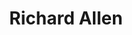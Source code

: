 ---
pid: PT231
title: Richard Allen
location_transcription: 419 S. 6th St 19147
zipcode: '19104'
outside_phl: 
neighborhood: University City,Belmont,Parkside,Powelton Village
age: '31'
age_range: 30-39
instagram: 
image_file_name: PT_231.jpg
proposal_transcription: There should be a memorial to Richard Allen, the founder of
  the African Methodist Episcopalian (AME) Church b/c of its influence on the black
  community in the US, the first church was here in Philly. The monument will be here
  and have an image of Richard Allen holding the bible.
topic: African Americans,Figure,Philadelphia,Religion
topic_summary: 0, 0, 0, 0
type: Sculpture Statue
keywords_other: church, richard allen, AME
credit: Tosh Banks
image_labels: 
twitter: 
facebook: 
permalink: "/monuments/pt231/"
layout: item-page
---